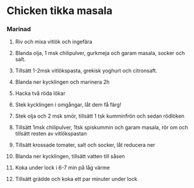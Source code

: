 # Chicken tikka masala

### Marinad

1. Riv och mixa vitlök och ingefära
2. Blanda olja, 1 msk chilipulver, gurkmeja och garam masala, socker och salt.
3. Tillsätt 1-2msk vitlökspasta, grekisk yoghurt och citronsaft.
4. Blanda ner kycklingen och marinera 2h

5. Hacka två röda lökar
6. Stek kycklingen i omgångar, låt dem få färg!
7. Stek olja och 2 msk smör, tillsätt 1 tsk kumminfrön och sedan rödlöken
8. Tillsätt 1msk chilipulver, 1tsk spiskummin och garam masala, rör om och tillsätt resten av vitlökspastan
9. Tillsätt krossade tomater, salt och socker, låt reducera ner
10. Blanda ner kycklingen, tillsätt vatten till såsen
11. Koka under lock i 6-7 min på låg värme
12. Tillsätt grädde och koka ett par minuter under lock
